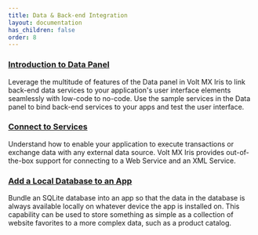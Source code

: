 ```yaml
---
title: Data & Back-end Integration 
layout: documentation
has_children: false
order: 8
---
```


### [Introduction to Data Panel](Iris/iris_user_guide/Content/DataPanel.html)
Leverage the multitude of features of the Data panel in Volt MX Iris to link back-end data services to your application's user interface elements seamlessly with low-code to no-code. Use the sample services in the Data panel to bind back-end services to your apps and test the user interface.

### [Connect to Services](Iris/iris_user_guide/Content/Connecting_to_Services.html)
Understand how to enable your application to execute transactions or exchange data with any external data source. Volt MX Iris provides out-of-the-box support for connecting to a Web Service and an XML Service.

### [Add a Local Database to an App](Iris/iris_user_guide/Content/AddALocalDatabaseToAnApp.html)
Bundle an SQLite database into an app so that the data in the database is always available locally on whatever device the app is installed on. This capability can be used to store something as simple as a collection of website favorites to a more complex data, such as a product catalog.
